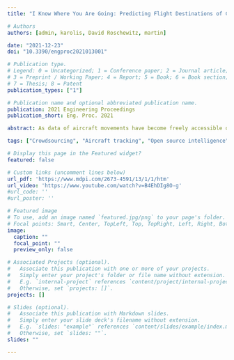 ```yaml
---
title: "I Know Where You Are Going: Predicting Flight Destinations of Corporate and State Aircraft"

# Authors
authors: [admin, karolis, David Roschewitz, martin]

date: "2021-12-23"
doi: "10.3390/engproc2021013001"

# Publication type.
# Legend: 0 = Uncategorized; 1 = Conference paper; 2 = Journal article;
# 3 = Preprint / Working Paper; 4 = Report; 5 = Book; 6 = Book section;
# 7 = Thesis; 8 = Patent
publication_types: ["1"]

# Publication name and optional abbreviated publication name.
publication: 2021 Engineering Proceedings
publication_short: Eng. Proc. 2021

abstract: As data of aircraft movements have become freely accessible on a large scale through means of crowdsourcing, their open source intelligence (OSINT) value has been illustrated in many different domains. Potentially sensitive movements of all stakeholders outside commercial aviation are potentially affected, from corporate jets to military and government aircraft. Until now, this OSINT value was shown only on historical data, where automated analysis on flight destinations has been effective to find information on potential mergers & acquisition deals or diplomatic relationships between governments. In practice, obtaining such information as early as possible is crucial. Hence, in this work, we predict the destinations of state and corporate aircraft on live data, while the targets are still in the air. We use machine learning algorithms to predict the area of landing up to 2 h in advance. We evaluate our approach on more than 500,000 flights during 2018 obtained from the OpenSky Network.

tags: ["Crowdsourcing", "Aircraft tracking", "Open source intelligence"]

# Display this page in the Featured widget?
featured: false

# Custom links (uncomment lines below)
url_pdf: 'https://www.mdpi.com/2673-4591/13/1/1/htm'
url_video: 'https://www.youtube.com/watch?v=B4EhDIg8O-g'
#url_code: ''
#url_poster: ''

# Featured image
# To use, add an image named `featured.jpg/png` to your page's folder. 
# Focal points: Smart, Center, TopLeft, Top, TopRight, Left, Right, BottomLeft, Bottom, BottomRight.
image:
  caption: ""
  focal_point: ""
  preview_only: false

# Associated Projects (optional).
#   Associate this publication with one or more of your projects.
#   Simply enter your project's folder or file name without extension.
#   E.g. `internal-project` references `content/project/internal-project/index.md`.
#   Otherwise, set `projects: []`.
projects: []

# Slides (optional).
#   Associate this publication with Markdown slides.
#   Simply enter your slide deck's filename without extension.
#   E.g. `slides: "example"` references `content/slides/example/index.md`.
#   Otherwise, set `slides: ""`.
slides: ""

---
```


